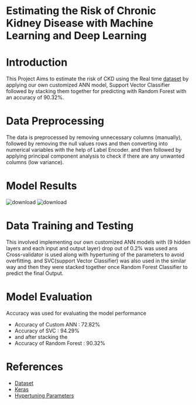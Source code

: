 # Estimating the Risk of Chronic Kidney Disease with Machine Learning and Deep Learning
# Introduction
This Project Aims to estimate the risk of CKD using the Real time [dataset](https://www.kaggle.com/datasets/mansoordaku/ckdisease) by applying our own customized ANN model, Support Vector Classifier followed by stacking them together for predicting with Random Forest with an accuracy of 90.32%.
# Data Preprocessing
The data is preprocessed by removing unnecessary columns (manually), followed by removing the null values rows and then converting into numerical variables with the help of Label Encoder. and then followed by applying principal component analysis to check if there are any unwanted columns (low variance).
# Model Results
![download](https://github.com/user-attachments/assets/0ace9cb4-9d8a-45de-9dd0-610e2bc8ffe9)
![download](https://github.com/user-attachments/assets/3a79fd88-bd94-4d0f-b53c-a96eb4560b57)
# Data Training and Testing
This involved implementing our own customized ANN models with (9 hidden layers and each input and output layer) drop out of 0.2% was used ans Cross-validator is used along with hypertuning of the parameters to avoid overfitting. and SVC(support Vector Classifier) was also used in the similar way and then they were stacked together once Random Forest Classifier to predict the final Output.
# Model Evaluation
Accuracy was used for evaluating the model performance

- Accuracy of Custom ANN : 72.82%
- Accuracy of SVC : 94.29%
- and after stacking the 
- Accuracy of Random Forest : 90.32%
# References
- [Dataset](https://www.kaggle.com/datasets/mansoordaku/ckdisease)
- [Keras](https://keras.io/)
- [Hypertuning Parameters](https://www.geeksforgeeks.org/hyperparameter-tuning/)

